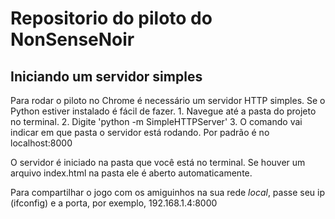 Repositorio do piloto do NonSenseNoir
====

## Iniciando um servidor simples

  Para rodar o piloto no Chrome é necessário um servidor HTTP simples. Se o Python estiver instalado é fácil de fazer.
    1. Navegue até a pasta do projeto no terminal.
    2. Digite 'python -m SimpleHTTPServer'
    3. O comando vai indicar em que pasta o servidor está rodando. Por padrão é no localhost:8000

  O servidor é iniciado na pasta que você está no terminal. Se houver um arquivo index.html na pasta ele é aberto automaticamente.

  Para compartilhar o jogo com os amiguinhos na sua rede *local*, passe seu ip (ifconfig) e a porta, por exemplo, 192.168.1.4:8000
